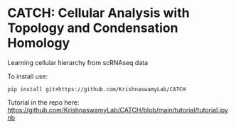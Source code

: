 # CATCH: Cellular Analysis with Topology and Condensation Homology
Learning cellular hierarchy from scRNAseq data

To install use:

`pip install git+https://github.com/KrishnaswamyLab/CATCH`


Tutorial in the repo here: https://github.com/KrishnaswamyLab/CATCH/blob/main/tutorial/tutorial.ipynb
